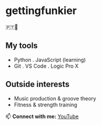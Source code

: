 # gettingfunkier

🇵🇹🏴󠁧󠁢󠁳󠁣󠁴󠁿

## My tools  
- Python . JavaScript (learning)
- Git . VS Code . Logic Pro X  

## Outside interests
- Music production & groove theory  
- Fitness & strength training  

📫 **Connect with me:** [YouTube](#https://youtube.com/@gettingfunkier?si=kbk4qfK2pzxObuHY)
